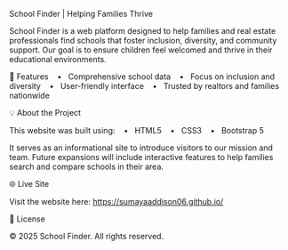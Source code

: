 School Finder | Helping Families Thrive

School Finder is a web platform designed to help families and real estate professionals find schools that foster inclusion, diversity, and community support. Our goal is to ensure children feel welcomed and thrive in their educational environments.

🚀 Features
   •   Comprehensive school data
   •   Focus on inclusion and diversity
   •   User-friendly interface
   •   Trusted by realtors and families nationwide

💡 About the Project

This website was built using:
   •   HTML5
   •   CSS3
   •   Bootstrap 5

It serves as an informational site to introduce visitors to our mission and team. Future expansions will include interactive features to help families search and compare schools in their area.

🌐 Live Site

Visit the website here:
https://sumayaaddison06.github.io/

📄 License

© 2025 School Finder. All rights reserved.
